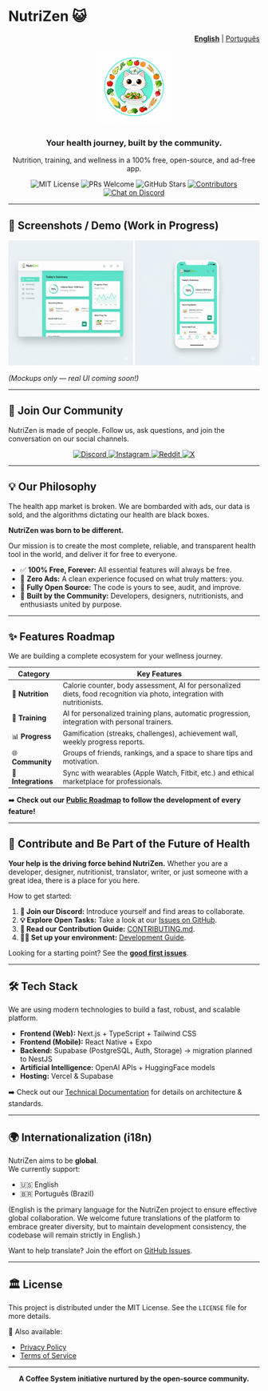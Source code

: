 # NutriZen 😺  
<p align="right"><a href="README.md"><strong>English</strong></a> | <a href="README.pt-BR.md">Português</a></p>

<p align="center">
  <img src="https://raw.githubusercontent.com/Coffee-System/nutrizen/main/src/logo_nutrizen.jpg" alt="NutriZen Logo" width="150"/>
</p>

<h3 align="center">Your health journey, built by the community.</h3>

<p align="center">
  Nutrition, training, and wellness in a 100% free, open-source, and ad-free app.
</p>

<p align="center">
    <img src="https://img.shields.io/badge/license-MIT-blue.svg" alt="MIT License">
    <img src="https://img.shields.io/badge/PRs-welcome-brightgreen.svg" alt="PRs Welcome">
    <img src="https://img.shields.io/github/stars/Coffee-System/nutrizen?style=social" alt="GitHub Stars">
    <a href="https://github.com/Coffee-System/nutrizen/graphs/contributors">
        <img src="https://img.shields.io/github/contributors/Coffee-System/nutrizen.svg" alt="Contributors">
    </a>
    <a href="https://discord.gg/VpmkEKMa7D">
        <img src="https://img.shields.io/discord/1418265631987466254?color=7289DA&label=Discord&logo=discord&logoColor=white" alt="Chat on Discord">
    </a>
</p>

---

## 📸 Screenshots / Demo (Work in Progress)

<p align="center">
  <img src="docs/images/demo1.png" width="250" alt="NutriZen Demo Screenshot"/>
  <img src="docs/images/demo2.png" width="250" alt="NutriZen Demo Screenshot"/>
</p>

*(Mockups only — real UI coming soon!)*

---

## 💬 Join Our Community

NutriZen is made of people. Follow us, ask questions, and join the conversation on our social channels.

<p align="center">
  <a href="https://discord.gg/VpmkEKMa7D">
    <img src="https://img.shields.io/badge/Discord-7289DA?style=for-the-badge&logo=discord&logoColor=white" alt="Discord">
  </a>
  <a href="https://www.instagram.com/nutrizenappofficial/">
    <img src="https://img.shields.io/badge/Instagram-E4405F?style=for-the-badge&logo=instagram&logoColor=white" alt="Instagram">
  </a>
  <a href="https://www.reddit.com/r/NutrizenApp">
    <img src="https://img.shields.io/badge/Reddit-FF4500?style=for-the-badge&logo=reddit&logoColor=white" alt="Reddit">
  </a>
  <a href="https://x.com/nutrizenapp">
    <img src="https://img.shields.io/badge/X-000000?style=for-the-badge&logo=X&logoColor=white" alt="X">
  </a>
</p>

---

## 💡 Our Philosophy

The health app market is broken. We are bombarded with ads, our data is sold, and the algorithms dictating our health are black boxes.

**NutriZen was born to be different.**

Our mission is to create the most complete, reliable, and transparent health tool in the world, and deliver it for free to everyone.

* ✅ **100% Free, Forever:** All essential features will always be free.  
* 📢 **Zero Ads:** A clean experience focused on what truly matters: you.  
* 📖 **Fully Open Source:** The code is yours to see, audit, and improve.  
* 🤝 **Built by the Community:** Developers, designers, nutritionists, and enthusiasts united by purpose.  

---

## ✨ Features Roadmap

We are building a complete ecosystem for your wellness journey.

| Category | Key Features |
|---|---|
| 🥗 **Nutrition** | Calorie counter, body assessment, AI for personalized diets, food recognition via photo, integration with nutritionists. |
| 💪 **Training** | AI for personalized training plans, automatic progression, integration with personal trainers. |
| 📊 **Progress** | Gamification (streaks, challenges), achievement wall, weekly progress reports. |
| 🌐 **Community** | Groups of friends, rankings, and a space to share tips and motivation. |
| 🔗 **Integrations**| Sync with wearables (Apple Watch, Fitbit, etc.) and ethical marketplace for professionals. |

➡️ **Check out our [Public Roadmap](https://github.com/orgs/Coffee-System/projects/1/views/1) to follow the development of every feature!**

---

## 🚀 Contribute and Be Part of the Future of Health

**Your help is the driving force behind NutriZen.** Whether you are a developer, designer, nutritionist, translator, writer, or just someone with a great idea, there is a place for you here.

How to get started:

1.  **💬 Join our Discord:** Introduce yourself and find areas to collaborate.  
2.  **💡 Explore Open Tasks:** Take a look at our [Issues on GitHub](https://github.com/Coffee-System/nutrizen/issues).  
3.  **📖 Read our Contribution Guide:** [CONTRIBUTING.md](CONTRIBUTING.md).  
4.  **👨‍💻 Set up your environment:** [Development Guide](DEVELOPMENT.md).  

Looking for a starting point? See the [**good first issues**](https://github.com/Coffee-System/nutrizen/labels/good%20first%20issue).

---

## 🛠️ Tech Stack

We are using modern technologies to build a fast, robust, and scalable platform.

* **Frontend (Web):** Next.js + TypeScript + Tailwind CSS  
* **Frontend (Mobile):** React Native + Expo  
* **Backend:** Supabase (PostgreSQL, Auth, Storage) → migration planned to NestJS  
* **Artificial Intelligence:** OpenAI APIs + HuggingFace models  
* **Hosting:** Vercel & Supabase  

➡️ Check out our [Technical Documentation](/docs) for details on architecture & standards.

---

## 🌍 Internationalization (i18n)

NutriZen aims to be **global**.  
We currently support:  
- 🇺🇸 English  
- 🇧🇷 Português (Brazil)
  
(English is the primary language for the NutriZen project to ensure effective global collaboration. We welcome future translations of the platform to embrace greater diversity, but to maintain development consistency, the codebase will remain strictly in English.)

Want to help translate? Join the effort on [GitHub Issues](https://github.com/Coffee-System/nutrizen/issues).

---

## 🏛️ License

This project is distributed under the MIT License. See the `LICENSE` file for more details.

📄 Also available:  
- [Privacy Policy](legal/PRIVACY_POLICY.md)  
- [Terms of Service](legal/TERMS_OF_SERVICE.md)  

---

<p align="center">
  <strong>A Coffee System initiative nurtured by the open-source community.</strong>
</p>
